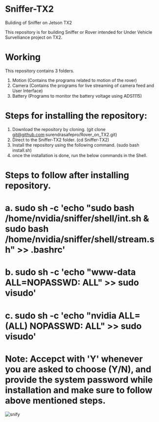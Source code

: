# Sniffer-TX2
Buliding of Sniffer on Jetson TX2

This repository is for building Sniffer or Rover intended for Under Vehicle Survelliance project on TX2.

# Working
This repository contains 3 folders.
1. Motion (Contains the programs related to motion of the rover)
2. Camera (Contains the programs for live streaming of camera feed and User Interface)
3. Battery (Programs to monitor the battery voltage using ADS1115)

# Steps for installing the repository:
  1. Download the repository by cloning. (git clone git@github.com:surendrasafepro/Rover_on_TX2.git)
  2. Direct to the Sniffer-TX2 folder. (cd Sniffer-TX2)
  3. Install the repository using the following command. (sudo bash install.sh)
  4. once the installation is done, run the below commands in the Shell.

# Steps to follow after installing repository.
# a. sudo sh -c 'echo "sudo bash /home/nvidia/sniffer/shell/int.sh & sudo bash /home/nvidia/sniffer/shell/stream.sh" >> .bashrc'
# b. sudo sh -c 'echo "www-data ALL=NOPASSWD: ALL" >> sudo visudo'
# c. sudo sh -c 'echo "nvidia ALL=(ALL) NOPASSWD: ALL" >> sudo visudo'
# Note: Accepct with 'Y' whenever you are asked to choose (Y/N), and provide the system password while installation and make sure to follow above mentioned steps.


![snify](https://user-images.githubusercontent.com/45988949/62763958-63052900-baaa-11e9-96ef-e9af9e419c78.jpg)
